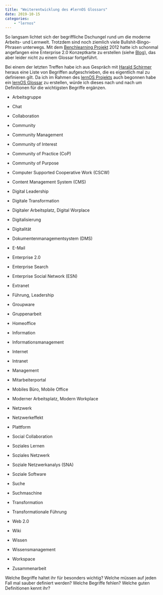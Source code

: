 ```yaml
---
title: "Weiterentwicklung des #lernOS Glossars"
date: 2019-10-15
categories:
    - "lernos"
---
```


So langsam lichtet sich der begriffliche Dschungel rund um die moderne Arbeits- und Lernwelt. Trotzdem sind noch ziemlich viele Bullshit-Bingo-Phrasen unterwegs. Mit dem [Benchlearning Projekt](https://wiki.cogneon.de/blp) 2012 hatte ich schonmal angefangen eine Enterprise 2.0 Konzeptkarte zu erstellen (siehe [Blog](https://cogneon.de/2012/12/04/cogneon-konzeptkarte-enterprise-2-0/)), das aber leider nicht zu einem Glossar fortgeführt.

<!-- more -->

Bei einem der letzten Treffen habe ich aus Gespräch mit [Harald Schirmer](http://harald-schirmer.de) heraus eine Liste von Begriffen aufgeschrieben, die es eigentlich mal zu definieren gilt. Da ich im Rahmen des [lernOS Projekts](https://cogneon.de/lernos) auch begonnen habe ein [lernOS Glossar](https://github.com/cogneon/lernos-core/blob/master/lernOS%20Glossary/de/lernOS-Glossary-de.md) zu erstellen, würde ich dieses nach und nach um Definitionen für die wichtigsten Begriffe ergänzen.

- Arbeitsgruppe
- Chat
- Collaboration
- Community
- Community Management
- Community of Interest
- Community of Practice (CoP)
- Community of Purpose
- Computer Supported Cooperative Work (CSCW)
- Content Management System (CMS)
- Digital Leadership
- Digitale Transformation
- Digitaler Arbeitsplatz, Digital Worplace
- Digitalisierung
- Digitalität
- Dokumentenmanagementsystem (DMS)
- E-Mail
- Enterprise 2.0
- Enterprise Search
- Enterprise Social Network (ESN)
- Extranet
- Führung, Leadership
- Groupware
- Gruppenarbeit
- Homeoffice
- Information
- Informationsmanagement
- Internet
- Intranet
- Management
- Mitarbeiterportal
- Mobiles Büro, Mobile Office
- Moderner Arbeitsplatz, Modern Workplace
- Netzwerk
- Netzwerkeffekt
- Plattform
- Social Collaboration
- Soziales Lernen

- Soziales Netzwerk
- Soziale Netzwerkanalys (SNA)
- Soziale Software
- Suche
- Suchmaschine
- Transformation
- Transformationale Führung
- Web 2.0
- Wiki
- Wissen
- Wissensmanagement
- Workspace
- Zusammenarbeit

Welche Begriffe haltet ihr für besonders wichtig? Welche müssen auf jeden Fall mal sauber definiert werden? Welche Begriffe fehlen? Welche guten Definitionen kennt ihr?
